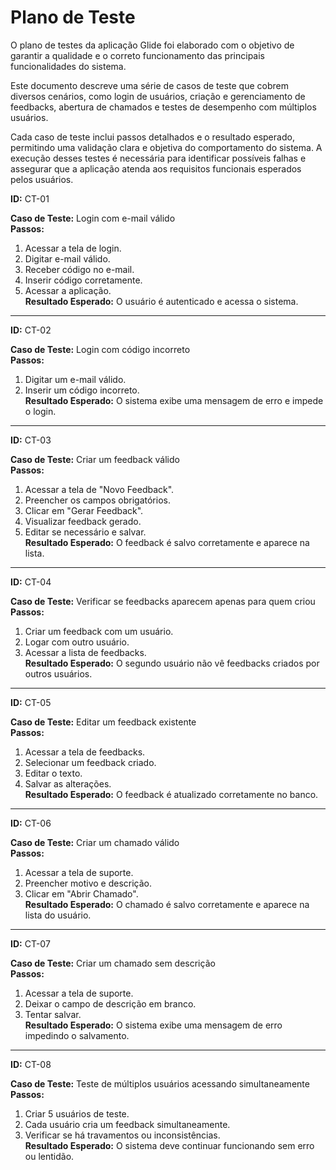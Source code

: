 
# Plano de Teste

O plano de testes da aplicação Glide foi elaborado com o objetivo de garantir a qualidade e o correto funcionamento das principais funcionalidades do sistema.

Este documento descreve uma série de casos de teste que cobrem diversos cenários, como login  de usuários, criação e gerenciamento de feedbacks, abertura de chamados e testes de desempenho com múltiplos usuários. 

Cada caso de teste inclui passos detalhados e o resultado esperado, permitindo uma validação clara e objetiva do comportamento do sistema. A execução desses testes é necessária para identificar possíveis falhas e assegurar que a aplicação atenda aos requisitos funcionais esperados pelos usuários.


**ID:** CT-01  

**Caso de Teste:** Login com e-mail válido  
**Passos:**  
1. Acessar a tela de login.  
2. Digitar e-mail válido.  
3. Receber código no e-mail.  
4. Inserir código corretamente.  
5. Acessar a aplicação.  
**Resultado Esperado:** O usuário é autenticado e acessa o sistema.  

---

**ID:** CT-02  

**Caso de Teste:** Login com código incorreto  
**Passos:**  
1. Digitar um e-mail válido.  
2. Inserir um código incorreto.  
**Resultado Esperado:** O sistema exibe uma mensagem de erro e impede o login.  

---


**ID:** CT-03 

**Caso de Teste:** Criar um feedback válido  
**Passos:**  
1. Acessar a tela de "Novo Feedback".  
2. Preencher os campos obrigatórios.  
3. Clicar em "Gerar Feedback".  
4. Visualizar feedback gerado.  
5. Editar se necessário e salvar.  
**Resultado Esperado:** O feedback é salvo corretamente e aparece na lista.  

---

**ID:** CT-04

**Caso de Teste:** Verificar se feedbacks aparecem apenas para quem criou  
**Passos:**  
1. Criar um feedback com um usuário.  
2. Logar com outro usuário.  
3. Acessar a lista de feedbacks.  
**Resultado Esperado:** O segundo usuário não vê feedbacks criados por outros usuários.  

---

**ID:** CT-05

**Caso de Teste:** Editar um feedback existente  
**Passos:**  
1. Acessar a tela de feedbacks.  
2. Selecionar um feedback criado.  
3. Editar o texto.  
4. Salvar as alterações.  
**Resultado Esperado:** O feedback é atualizado corretamente no banco.  

---

**ID:** CT-06

**Caso de Teste:** Criar um chamado válido  
**Passos:**  
1. Acessar a tela de suporte.  
2. Preencher motivo e descrição.  
3. Clicar em "Abrir Chamado".  
**Resultado Esperado:** O chamado é salvo corretamente e aparece na lista do usuário.  

---

**ID:** CT-07 

**Caso de Teste:** Criar um chamado sem descrição  
**Passos:**  
1. Acessar a tela de suporte.  
2. Deixar o campo de descrição em branco.  
3. Tentar salvar.  
**Resultado Esperado:** O sistema exibe uma mensagem de erro impedindo o salvamento.  

---

**ID:** CT-08

**Caso de Teste:** Teste de múltiplos usuários acessando simultaneamente  
**Passos:**  
1. Criar 5 usuários de teste.  
2. Cada usuário cria um feedback simultaneamente.  
3. Verificar se há travamentos ou inconsistências.  
**Resultado Esperado:** O sistema deve continuar funcionando sem erro ou lentidão.  